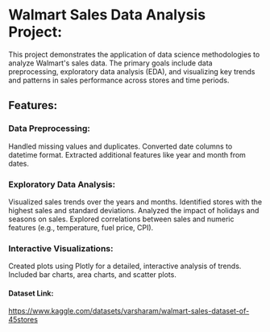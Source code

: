 # Walmart Sales Data Analysis Project:

This project demonstrates the application of data science methodologies to analyze Walmart's sales data. The primary goals include data preprocessing, exploratory data analysis (EDA), and visualizing key trends and patterns in sales performance across stores and time periods.

## Features:

### Data Preprocessing:

Handled missing values and duplicates.
Converted date columns to datetime format.
Extracted additional features like year and month from dates.

### Exploratory Data Analysis:

Visualized sales trends over the years and months.
Identified stores with the highest sales and standard deviations.
Analyzed the impact of holidays and seasons on sales.
Explored correlations between sales and numeric features (e.g., temperature, fuel price, CPI).

### Interactive Visualizations:

Created plots using Plotly for a detailed, interactive analysis of trends.
Included bar charts, area charts, and scatter plots.

#### Dataset Link:
https://www.kaggle.com/datasets/varsharam/walmart-sales-dataset-of-45stores
